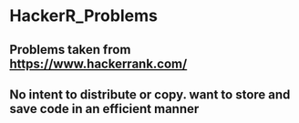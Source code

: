 # HackerR_Problems

## Problems taken from https://www.hackerrank.com/

## No intent to distribute or copy. want to store and save code in an efficient manner
